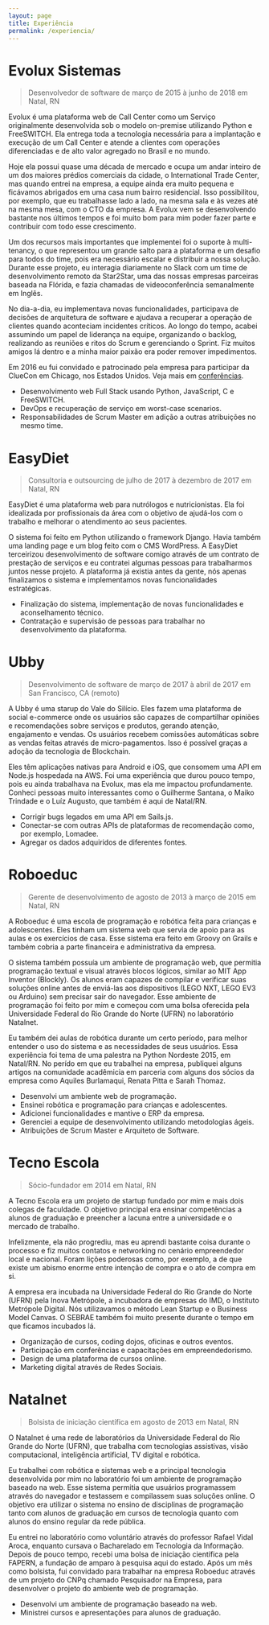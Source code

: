 ```yaml
---
layout: page
title: Experiência
permalink: /experiencia/
---
```


# Evolux Sistemas

> Desenvolvedor de software 
> de março de 2015 à junho de 2018
> em Natal, RN

Evolux é uma plataforma web de Call Center como um Serviço originalmente desenvolvida sob o modelo on-premise utilizando Python e FreeSWITCH. Ela entrega toda a tecnologia necessária para a implantação e execução de um Call Center e atende a clientes com operações diferenciadas e de alto valor agregado no Brasil e no mundo.

Hoje ela possui quase uma década de mercado e ocupa um andar inteiro de um dos maiores prédios comerciais da cidade, o International Trade Center, mas quando entrei na empresa, a equipe ainda era muito pequena e ficávamos abrigados em uma casa num bairro residencial. Isso possibilitou, por exemplo, que eu trabalhasse lado a lado, na mesma sala e às vezes até na mesma mesa, com o CTO da empresa. A Evolux vem se desenvolvendo bastante nos últimos tempos e foi muito bom para mim poder fazer parte e contribuir com todo esse crescimento.

Um dos recursos mais importantes que implementei foi o suporte à multi-tenancy, o que representou um grande salto para a plataforma e um desafio para todos do time, pois era necessário escalar e distribuir a nossa solução. Durante esse projeto, eu interagia diariamente no Slack com um time de desenvolvimento remoto da Star2Star, uma das nossas empresas parceiras baseada na Flórida, e fazia chamadas de videoconferência semanalmente em Inglês.

No dia-a-dia, eu implementava novas funcionalidades, participava de decisões de arquitetura de software e ajudava a recuperar a operação de clientes quando aconteciam incidentes críticos. Ao longo do tempo, acabei assumindo um papel de liderança na equipe, organizando o backlog, realizando as reuniões e ritos do Scrum e gerenciando o Sprint. Fiz muitos amigos lá dentro e a minha maior paixão era poder remover impedimentos.

Em 2016 eu fui convidado e patrocinado pela empresa para participar da ClueCon em Chicago, nos Estados Unidos. Veja mais em [conferências](/conferencias).

- Desenvolvimento web Full Stack usando Python, JavaScript, C e FreeSWITCH.
- DevOps e recuperação de serviço em worst-case scenarios.
- Responsabilidades de Scrum Master em adição a outras atribuições no mesmo time.


# EasyDiet

> Consultoria e outsourcing
> de julho de 2017 à dezembro de 2017
> em Natal, RN

EasyDiet é uma plataforma web para nutrólogos e nutricionistas. Ela foi idealizada por profissionais da área com o objetivo de ajudá-los com o trabalho e melhorar o atendimento ao seus pacientes. 

O sistema foi feito em Python utilizando o framework Django. Havia também uma landing page e um blog feito com o CMS WordPress. A EasyDiet terceirizou desenvolvimento de software comigo através de um contrato de prestação de serviços e eu contratei algumas pessoas para trabalharmos juntos nesse projeto. A plataforma já existia antes da gente, nós apenas finalizamos o sistema e implementamos novas funcionalidades estratégicas.

- Finalização do sistema, implementação de novas funcionalidades e aconselhamento técnico.
- Contratação e supervisão de pessoas para trabalhar no desenvolvimento da plataforma.


# Ubby

> Desenvolvimento de software
> de março de 2017 à abril de 2017
> em San Francisco, CA (remoto)

A Ubby é uma starup do Vale do Silício. Eles fazem uma plataforma de social e-commerce onde os usuários são capazes de compartilhar opiniões e recomendações sobre serviços e produtos, gerando atenção, engajamento e vendas. Os usuários recebem comissões automáticas sobre as vendas feitas através de micro-pagamentos. Isso é possível graças a adoção da tecnologia de Blockchain.

Eles têm aplicações nativas para Android e iOS, que consomem uma API em Node.js hospedada na AWS. Foi uma experiência que durou pouco tempo, pois eu ainda trabalhava na Evolux, mas ela me impactou profundamente. Conheci pessoas muito interessantes como o Guilherme Santana, o Maiko Trindade e o Luíz Augusto, que também é aqui de Natal/RN.

- Corrigir bugs legados em uma API em Sails.js.
- Conectar-se com outras APIs de plataformas de recomendação como, por exemplo, Lomadee.
- Agregar os dados adquiridos de diferentes fontes.


# Roboeduc

> Gerente de desenvolvimento
> de agosto de 2013 à março de 2015
> em Natal, RN

A Roboeduc é uma escola de programação e robótica feita para crianças e adolescentes. Eles tinham um sistema web que servia de apoio para as aulas e os exercícios de casa. Esse sistema era feito em Groovy on Grails e também cobria a parte financeira e administrativa da empresa. 

O sistema também possuía um ambiente de programação web, que permitia programação textual e visual através blocos lógicos, similar ao MIT App Inventor (Blockly). Os alunos eram capazes de compilar e verificar suas soluções online antes de enviá-las aos dispositivos (LEGO NXT, LEGO EV3 ou Arduino) sem precisar sair do navegador. Esse ambiente de programação foi feito por mim e começou com uma bolsa oferecida pela Universidade Federal do Rio Grande do Norte (UFRN) no laboratório Natalnet.

Eu também dei aulas de robótica durante um certo período, para melhor entender o uso do sistema e as necessidades de seus usuários. Essa experiência foi tema de uma palestra na Python Nordeste 2015, em Natal/RN. No perído em que eu trabalhei na empresa, publiquei alguns artigos na comunidade acadêmicia em parceria com alguns dos sócios da empresa como Aquiles Burlamaqui, Renata Pitta e Sarah Thomaz.

- Desenvolvi um ambiente web de programação.
- Ensinei robótica e programação para crianças e adolescentes.
- Adicionei funcionalidades e mantive o ERP da empresa.
- Gerenciei a equipe de desenvolvimento utilizando metodologias ágeis.
- Atribuições de Scrum Master e Arquiteto de Software.


# Tecno Escola

> Sócio-fundador
> em 2014
> em Natal, RN

A Tecno Escola era um projeto de startup fundado por mim e mais dois colegas de faculdade. O objetivo principal era ensinar competências a alunos de graduação e preencher a lacuna entre a universidade e o mercado de trabalho.

Infelizmente, ela não progrediu, mas eu aprendi bastante coisa durante o processo e fiz muitos contatos e networking no cenário empreendedor local e nacional. Foram lições poderosas como, por exemplo, a de que existe um abismo enorme entre intenção de compra e o ato de compra em si.

A empresa era incubada na Universidade Federal do Rio Grande do Norte (UFRN) pela Inova Metrópole, a incubadora de empresas do IMD, o Instituto Metrópole Digital. Nós utilizavamos o método Lean Startup e o Business Model Canvas. O SEBRAE também foi muito presente durante o tempo em que ficamos incubados lá.

- Organização de cursos, coding dojos, oficinas e outros eventos.
- Participação em conferências e capacitações em empreendedorismo.
- Design de uma plataforma de cursos online.
- Marketing digital através de Redes Sociais.


# Natalnet

> Bolsista de iniciação científica
> em agosto de 2013
> em Natal, RN

O Natalnet é uma rede de laboratórios da Universidade Federal do Rio Grande do Norte (UFRN), que trabalha com tecnologias assistivas, visão computacional, inteligência artificial, TV digital e robótica.

Eu trabalhei com robótica e sistemas web e a principal tecnologia desenvolvida por mim no laboratório foi um ambiente de programação baseado na web. Esse sistema permitia que usuários programassem através do navegador e testassem e compilassem suas soluções online. O objetivo era utilizar o sistema no ensino de disciplinas de programação tanto com alunos de graduação em cursos de tecnologia quanto com alunos do ensino regular da rede pública.

Eu entrei no laboratório como voluntário através do professor Rafael Vidal Aroca, enquanto cursava o Bacharelado em Tecnologia da Informação. Depois de pouco tempo, recebi uma bolsa de iniciação científica pela FAPERN, a fundação de amparo à pesquisa aqui do estado. Após um mês como bolsista, fui convidado para trabalhar na empresa Roboeduc através de um projeto do CNPq chamado Pesquisador na Empresa, para desenvolver o projeto do ambiente web de programação.

- Desenvolvi um ambiente de programação baseado na web.
- Ministrei cursos e apresentações para alunos de graduação.
